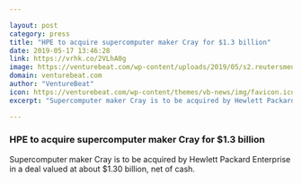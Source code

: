 ```yaml
---

layout: post
category: press
title: "HPE to acquire supercomputer maker Cray for $1.3 billion"
date: 2019-05-17 13:46:28
link: https://vrhk.co/2VLhA0g
image: https://venturebeat.com/wp-content/uploads/2019/05/s2.reutersmedia.net_.jpg?w=1200&strip=all
domain: venturebeat.com
author: "VentureBeat"
icon: https://venturebeat.com/wp-content/themes/vb-news/img/favicon.ico
excerpt: "Supercomputer maker Cray is to be acquired by Hewlett Packard Enterprise in a deal valued at about $1.30 billion, net of cash."

---
```


### HPE to acquire supercomputer maker Cray for $1.3 billion

Supercomputer maker Cray is to be acquired by Hewlett Packard Enterprise in a deal valued at about $1.30 billion, net of cash.